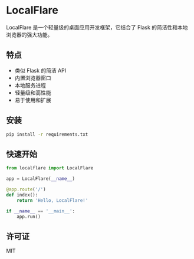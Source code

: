 # LocalFlare

LocalFlare 是一个轻量级的桌面应用开发框架，它结合了 Flask 的简洁性和本地浏览器的强大功能。

## 特点

- 类似 Flask 的简洁 API
- 内置浏览器窗口
- 本地服务进程
- 轻量级和高性能
- 易于使用和扩展

## 安装

```bash
pip install -r requirements.txt
```

## 快速开始

```python
from localflare import LocalFlare

app = LocalFlare(__name__)

@app.route('/')
def index():
    return 'Hello, LocalFlare!'

if __name__ == '__main__':
    app.run()
```

## 许可证

MIT 